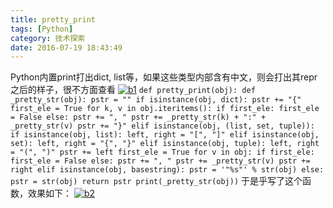 ```yaml
---
title: pretty_print
tags: [Python]
category: 技术探索
date: 2016-07-19 18:43:49
---
```


Python内置print打出dict, list等，如果这些类型内部含有中文，则会打出其repr之后的样子，很不方面查看
[![b1](http://182.92.214.184/wp-content/uploads/2016/07/b1.jpg)](http://182.92.214.184/wp-content/uploads/2016/07/b1.jpg)
`
def pretty_print(obj):
    def _pretty_str(obj):
        pstr = ""
        if isinstance(obj, dict):
            pstr += "{"
            first_ele = True
            for k, v in obj.iteritems():
                if first_ele:
                    first_ele = False
                else:
                    pstr += ", "
                pstr += _pretty_str(k) + ":" + _pretty_str(v)
            pstr += "}"
        elif isinstance(obj, (list, set, tuple)):
            if isinstance(obj, list):
                left, right = "[", "]"
            elif isinstance(obj, set):
                left, right = "{", "}"
            elif isinstance(obj, tuple):
                left, right = "(", ")"
            pstr += left
            first_ele = True
            for v in obj:
                if first_ele:
                    first_ele = False
                else:
                    pstr += ", "
                pstr += _pretty_str(v)
            pstr += right
        elif isinstance(obj, basestring):
            pstr = '"%s"' % str(obj)
        else:
            pstr = str(obj)
        return pstr
    print(_pretty_str(obj))
`
于是乎写了这个函数，效果如下：
[![b2](http://182.92.214.184/wp-content/uploads/2016/07/b2.jpg)](http://182.92.214.184/wp-content/uploads/2016/07/b2.jpg)